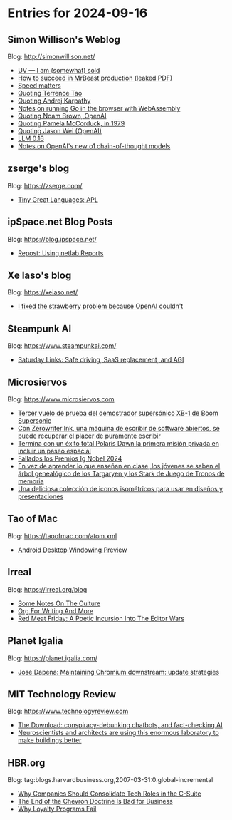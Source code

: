 # Entries for 2024-09-16
## Simon Willison's Weblog 
Blog: http://simonwillison.net/ 

- [UV — I am (somewhat) sold](https://simonwillison.net/2024/Sep/15/uv-i-am-somewhat-sold/#atom-everything)
- [How to succeed in MrBeast production (leaked PDF)](https://simonwillison.net/2024/Sep/15/how-to-succeed-in-mrbeast-production/#atom-everything)
- [Speed matters](https://simonwillison.net/2024/Sep/15/speed-matters/#atom-everything)
- [Quoting Terrence Tao](https://simonwillison.net/2024/Sep/15/terrence-tao/#atom-everything)
- [Quoting Andrej Karpathy](https://simonwillison.net/2024/Sep/14/andrej-karpathy/#atom-everything)
- [Notes on running Go in the browser with WebAssembly](https://simonwillison.net/2024/Sep/14/go-in-the-browser-with-webassembly/#atom-everything)
- [Quoting Noam Brown, OpenAI](https://simonwillison.net/2024/Sep/13/noam-brown/#atom-everything)
- [Quoting Pamela McCorduck, in 1979](https://simonwillison.net/2024/Sep/13/pamela-mccorduck-in-1979/#atom-everything)
- [Quoting Jason Wei (OpenAI)](https://simonwillison.net/2024/Sep/12/jason-wei-openai/#atom-everything)
- [LLM 0.16](https://simonwillison.net/2024/Sep/12/llm-016/#atom-everything)
- [Notes on OpenAI's new o1 chain-of-thought models](https://simonwillison.net/2024/Sep/12/openai-o1/#atom-everything)
## zserge's blog 
Blog: https://zserge.com/ 

- [Tiny Great Languages: APL](https://zserge.com/posts/langs-apl/)
## ipSpace.net Blog Posts 
Blog: https://blog.ipspace.net/ 

- [Repost: Using netlab Reports](https://blog.ipspace.net/2024/09/repost-using-netlab-reports/?utm_source=atom_feed)
## Xe Iaso's blog 
Blog: https://xeiaso.net/ 

- [I fixed the strawberry problem because OpenAI couldn't](https://xeiaso.net/blog/2024/strawberry/)
## Steampunk AI 
Blog: https://www.steampunkai.com/ 

- [Saturday Links: Safe driving, SaaS replacement, and AGI](https://www.steampunkai.com/saturday-links-safe-driving-saas-replacement-and-agi/)
## Microsiervos 
Blog: https://www.microsiervos.com 

- [Tercer vuelo de prueba del demostrador supersónico XB-1 de Boom Supersonic](https://www.microsiervos.com/archivo/aerotrastorno/tercer-vuelo-prueba-demostrador-supersonico-xb1-boom-supersonic.html)
- [Con Zerowriter Ink, una máquina de escribir de software abiertos, se puede recuperar el placer de puramente escribir](https://www.microsiervos.com/archivo/gadgets/zerowriter-ink-maquina-escribir-software-abierto.html)
- [Termina con un éxito total Polaris Dawn la primera misión privada en incluir un paseo espacial](https://www.microsiervos.com/archivo/espacio/termina-primera-mision-privada-paseo-espacial.html)
- [Fallados los Premios Ig Nobel 2024](https://www.microsiervos.com/archivo/ciencia/fallados-remios-ig-nobel-2024.html)
- [En vez de aprender lo que enseñan en clase, los jóvenes se saben el árbol genealógico de los Targaryen y los Stark de Juego de Tronos de memoria](https://www.microsiervos.com/archivo/curiosidades/aprender-tv-clase-memoria.html)
- [Una deliciosa colección de iconos isométricos para usar en diseños y presentaciones](https://www.microsiervos.com/archivo/arte-y-diseno/iconos-isometricos-coleccion-disenos-presentaciones.html)
## Tao of Mac 
Blog: https://taoofmac.com/atom.xml 

- [Android Desktop Windowing Preview](https://taoofmac.com/space/links/2024/09/13/1824)
## Irreal 
Blog: https://irreal.org/blog 

- [Some Notes On The Culture](https://irreal.org/blog/?p=12447)
- [Org For Writing And More](https://irreal.org/blog/?p=12445)
- [Red Meat Friday: A Poetic Incursion Into The Editor Wars](https://irreal.org/blog/?p=12443)
## Planet Igalia 
Blog: https://planet.igalia.com/ 

- [José Dapena: Maintaining Chromium downstream: update strategies](https://blogs.igalia.com/dape/2024/09/13/maintaining-chromium-downstream-update-strategies/)
## MIT Technology Review 
Blog: https://www.technologyreview.com 

- [The Download: conspiracy-debunking chatbots, and fact-checking AI](https://www.technologyreview.com/2024/09/13/1103952/the-download-conspiracy-debunking-chatbots-and-fact-checking-ai/)
- [Neuroscientists and architects are using this enormous laboratory to make buildings better](https://www.technologyreview.com/2024/09/13/1103935/neuroscientists-architects-enormous-laboratory-make-buildings-better/)
## HBR.org 
Blog: tag:blogs.harvardbusiness.org,2007-03-31:0.global-incremental 

- [Why Companies Should Consolidate Tech Roles in the C-Suite](https://hbr.org/2024/09/why-companies-should-consolidate-tech-roles-in-the-c-suite)
- [The End of the Chevron Doctrine Is Bad for Business](https://hbr.org/2024/09/the-end-of-the-chevron-doctrine-is-bad-for-business)
- [Why Loyalty Programs Fail](https://hbr.org/2024/09/why-loyalty-programs-fail)